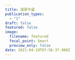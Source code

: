 ```yaml
---
title: 谋哥牛逼
publication_types:
  - "1"
draft: false
featured: false
image:
  filename: featured
  focal_point: Smart
  preview_only: false
date: 2021-04-18T07:56:37.980Z
---
```

